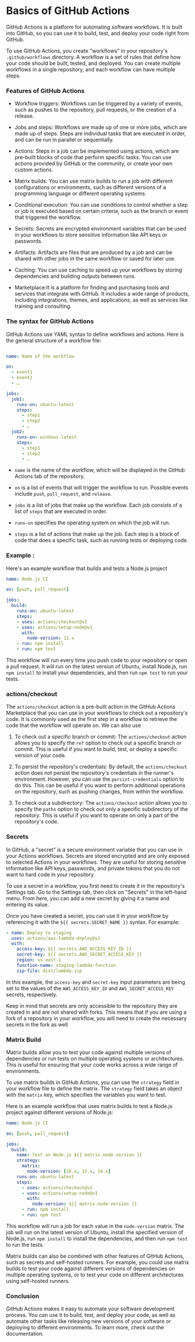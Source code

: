 # Basics of GitHub Actions

GitHub Actions is a platform for automating software workflows. It is built into GitHub, so you can use it to build, test, and deploy your code right from GitHub.

To use GitHub Actions, you create "workflows" in your repository's `.github/workflows` directory. A workflow is a set of rules that define how your code should be built, tested, and deployed. You can create multiple workflows in a single repository, and each workflow can have multiple steps.

### Features of GitHub Actions

* Workflow triggers: Workflows can be triggered by a variety of events, such as pushes to the repository, pull requests, or the creation of a release.
    
* Jobs and steps: Workflows are made up of one or more jobs, which are made up of steps. Steps are individual tasks that are executed in order, and can be run in parallel or sequentially.
    
* Actions: Steps in a job can be implemented using actions, which are pre-built blocks of code that perform specific tasks. You can use actions provided by GitHub or the community, or create your own custom actions.
    
* Matrix builds: You can use matrix builds to run a job with different configurations or environments, such as different versions of a programming language or different operating systems.
    
* Conditional execution: You can use conditions to control whether a step or job is executed based on certain criteria, such as the branch or event that triggered the workflow.
    
* Secrets: Secrets are encrypted environment variables that can be used in your workflows to store sensitive information like API keys or passwords.
    
* Artifacts: Artifacts are files that are produced by a job and can be shared with other jobs in the same workflow or saved for later use.
    
* Caching: You can use caching to speed up your workflows by storing dependencies and building outputs between runs.
    
* Marketplace:It is a platform for finding and purchasing tools and services that integrate with GitHub. It includes a wide range of products, including integrations, themes, and applications, as well as services like training and consulting.
    

### The syntax for GitHub Actions

GitHub Actions use YAML syntax to define workflows and actions. Here is the general structure of a workflow file:

```yaml

name: Name of the workflow

on:
  - event1
  - event2
  - …

jobs:
  job1:
    runs-on: ubuntu-latest
    steps:
      - step1
      - step2
      - …
  job2:
    runs-on: windows-latest
    steps:
      - step1
      - step2
      - …
```

* `name` is the name of the workflow, which will be displayed in the GitHub Actions tab of the repository.
    
* `on` is a list of events that will trigger the workflow to run. Possible events include `push`, `pull_request`, and `release`.
    
* `jobs` is a list of jobs that make up the workflow. Each job consists of a list of `steps` that are executed in order.
    
* `runs-on` specifies the operating system on which the job will run.
    
* `steps` is a list of actions that make up the job. Each step is a block of code that does a specific task, such as running tests or deploying code.
    

### Example :

Here's an example workflow that builds and tests a Node.js project

```yaml
name: Node.js CI

on: [push, pull_request]

jobs:
  build:
    runs-on: ubuntu-latest
    steps:
    - uses: actions/checkout@v2
    - uses: actions/setup-node@v1
      with:
        node-version: 12.x
    - run: npm install
    - run: npm test
```

This workflow will run every time you push code to your repository or open a pull request. It will run on the latest version of Ubuntu, install Node.js, run `npm install` to install your dependencies, and then run `npm test` to run your tests.

### actions/checkout

The `actions/checkout` action is a pre-built action in the GitHub Actions Marketplace that you can use in your workflows to check out a repository's code. It is commonly used as the first step in a workflow to retrieve the code that the workflow will operate on. We can also use

1. To check out a specific branch or commit: The `actions/checkout` action allows you to specify the `ref` option to check out a specific branch or commit. This is useful if you want to build, test, or deploy a specific version of your code.
    
2. To persist the repository's credentials: By default, the `actions/checkout` action does not persist the repository's credentials in the runner's environment. However, you can use the `persist-credentials` option to do this. This can be useful if you want to perform additional operations on the repository, such as pushing changes, from within the workflow.
    
3. To check out a subdirectory: The `actions/checkout` action allows you to specify the `paths` option to check out only a specific subdirectory of the repository. This is useful if you want to operate on only a part of the repository's code.
    

### Secrets

In GitHub, a "secret" is a secure environment variable that you can use in your Actions workflows. Secrets are stored encrypted and are only exposed to selected Actions in your workflows. They are useful for storing sensitive information like API keys, passwords, and private tokens that you do not want to hard code in your repository.

To use a secret in a workflow, you first need to create it in the repository's Settings tab. Go to the Settings tab, then click on "Secrets" in the left-hand menu. From here, you can add a new secret by giving it a name and entering its value.

Once you have created a secret, you can use it in your workflow by referencing it with the `${{ secrets.SECRET_NAME }}` syntax. For example:

```yaml
- name: Deploy to staging
  uses: actions/aws-lambda-deploy@v1
  with:
    access-key: ${{ secrets.AWS_ACCESS_KEY_ID }}
    secret-key: ${{ secrets.AWS_SECRET_ACCESS_KEY }}
    region: us-east-1
    function-name: staging-lambda-function
    zip-file: dist/lambda.zip
```

In this example, the `access-key` and `secret-key` input parameters are being set to the values of the `AWS_ACCESS_KEY_ID` and `AWS_SECRET_ACCESS_KEY` secrets, respectively.

Keep in mind that secrets are only accessible to the repository they are created in and are not shared with forks. This means that if you are using a fork of a repository in your workflow, you will need to create the necessary secrets in the fork as well.

### Matrix Build

Matrix builds allow you to test your code against multiple versions of dependencies or run tests on multiple operating systems or architectures. This is useful for ensuring that your code works across a wide range of environments.

To use matrix builds in GitHub Actions, you can use the `strategy` field in your workflow file to define the matrix. The `strategy` field takes an object with the `matrix` key, which specifies the variables you want to test.

Here is an example workflow that uses matrix builds to test a Node.js project against different versions of Node.js:

```yaml
name: Node.js CI

on: [push, pull_request]

jobs:
  build:
    name: Test on Node.js ${{ matrix.node-version }}
    strategy:
      matrix:
        node-version: [10.x, 12.x, 14.x]
    runs-on: ubuntu-latest
    steps:
      - uses: actions/checkout@v2
      - uses: actions/setup-node@v1
        with:
          node-version: ${{ matrix.node-version }}
      - run: npm install
      - run: npm test
```

This workflow will run a job for each value in the `node-version` matrix. The job will run on the latest version of Ubuntu, install the specified version of Node.js, run `npm install` to install the dependencies, and then run `npm test` to run the tests.

Matrix builds can also be combined with other features of GitHub Actions, such as secrets and self-hosted runners. For example, you could use matrix builds to test your code against different versions of dependencies on multiple operating systems, or to test your code on different architectures using self-hosted runners.

### Conclusion

GitHub Actions makes it easy to automate your software development process. You can use it to build, test, and deploy your code, as well as automate other tasks like releasing new versions of your software or deploying to different environments. To learn more, check out the documentation.